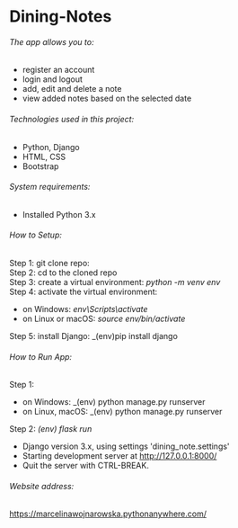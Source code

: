 # Dining-Notes

###### The app allows you to:
- register an account 
- login and logout
- add, edit and delete a note
- view added notes based on the selected date

###### Technologies used in this project:
- Python, Django
- HTML, CSS 
- Bootstrap

###### System requirements:
- Installed Python 3.x

###### How to Setup:

Step 1: git clone repo:<br>
Step 2: cd to the cloned repo <br>
Step 3: create a virtual environment: _python -m venv env_<br>
Step 4: activate the virtual environment: <br>
 - on Windows: _env\Scripts\activate_ <br>
 - on Linux or macOS: _source env/bin/activate_

Step 5: install Django: _(env)pip install django<br>


###### How to Run App:

Step 1: 
- on Windows: _(env) python manage.py runserver
- on Linux, macOS: _(env) python manage.py runserver

Step 2: _(env) flask run_ <br>
* Django version 3.x, using settings 'dining_note.settings'
* Starting development server at http://127.0.0.1:8000/
* Quit the server with CTRL-BREAK.

###### Website address: 

https://marcelinawojnarowska.pythonanywhere.com/
